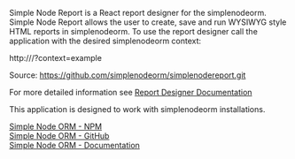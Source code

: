 Simple Node Report is a React report designer for the simplenodeorm. 
Simple Node Report allows the user to create, save and run WYSIWYG style 
HTML reports in simplenodeorm. To use the report designer call the application
with the desired simplenodeorm context:

http://<reportdesignerurl>/?context=example

Source: 
https://github.com/simplenodeorm/simplenodereport.git

For more detailed information see <a href="https://github.com/simplenodeorm/simplenodereport/blob/master/public/docs/rdesigner-full.pdf">Report Designer Documentation</a>

This application is designed to work with simplenodeorm installations.

<a href="https://www.npmjs.com/package/@simplenodeorm/simplenodeorm">Simple Node ORM - NPM</a><br />
<a href="https://github.com/simplenodeorm/simplenodeorm">Simple Node ORM - GitHub</a><br />
<a href="https://github.com/simplenodeorm/simplenodeorm/blob/master/simplenodeorm.pdf">Simple Node ORM - Documentation</a>